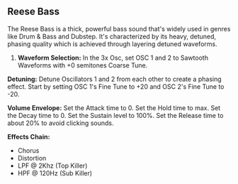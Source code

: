 ## Reese Bass

The Reese Bass is a thick, powerful bass sound that's widely used in genres like Drum & Bass and Dubstep. It's characterized by its heavy, detuned, phasing quality which is achieved through layering detuned waveforms.

1. **Waveform Selection:** In the 3x Osc, set OSC 1 and 2 to Sawtooth Waveforms with +0 semitones Coarse Tune.

**Detuning:** Detune Oscillators 1 and 2 from each other to create a phasing effect. Start by setting OSC 1's Fine Tune to +20 and OSC 2's Fine Tune to -20.

**Volume Envelope:** Set the Attack time to 0. Set the Hold time to max. Set the Decay time to 0. Set the Sustain level to 100%. Set the Release time to about 20% to avoid clicking sounds.

**Effects Chain:**

* Chorus
* Distortion
* LPF @ 2Khz (Top Killer)
* HPF @ 120Hz (Sub Killer)